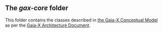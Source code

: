 ## The _gax-core_ folder
This folder contains the classes described in [the Gaia-X Conceptual Model](https://gaia-x.gitlab.io/technical-committee/architecture-document//conceptual_model/) as per the [Gaia-X Architecture Document](https://docs.gaia-x.eu/technical-committee/architecture-document/latest/).